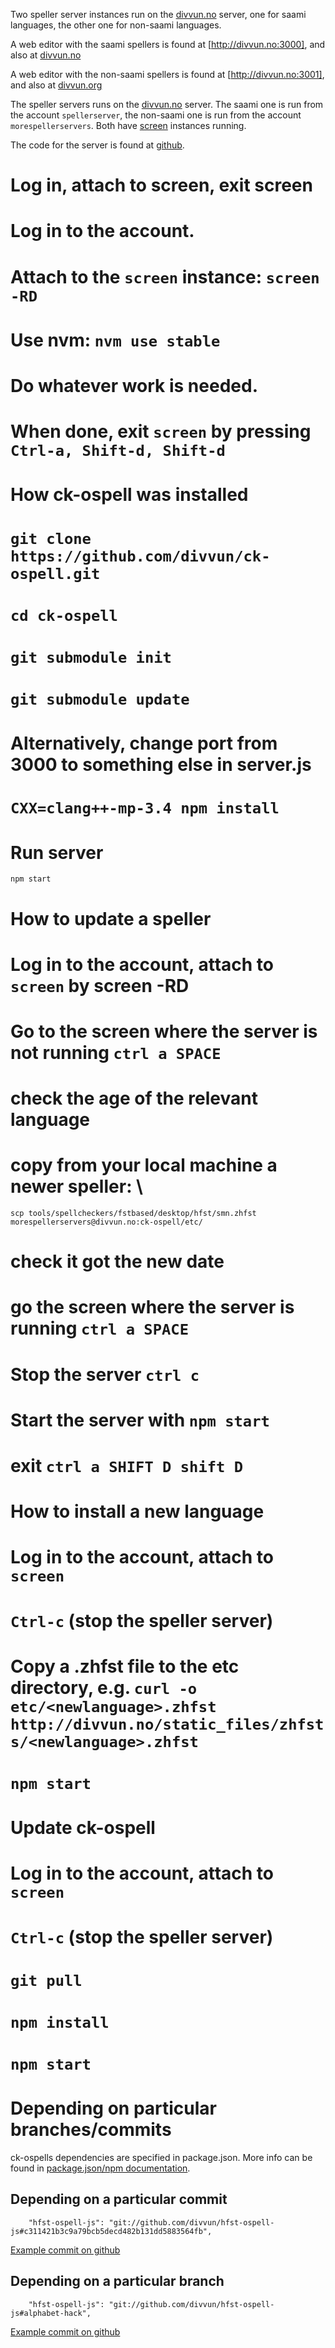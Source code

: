 Two speller server instances run on the [divvun.no](http://divvun.no/) server,
one for saami languages, the other one for non-saami languages.


A web editor with the saami spellers is found at [http://divvun.no:3000],
and also at [divvun.no](http://divvun.no/korrektur/speller-demo.html)


A web editor with the non-saami spellers is found at [http://divvun.no:3001],
and also at [divvun.org](http://divvun.org/proofing/online-speller.html)


The speller servers runs on the [divvun.no](http://divvun.no/) server. The saami
one is run from the account `spellerserver`, the non-saami one is run from
the account `morespellerservers`. Both have
[screen](https://www.gnu.org/software/screen/) instances running.


The code for the server is found at
[github](https://github.com/divvun/ck-ospell).


# Log in, attach to screen, exit screen


# Log in to the account.
# Attach to the `screen` instance: `screen -RD`
# Use nvm: `nvm use stable`
# Do whatever work is needed.
# When done, exit `screen` by pressing `Ctrl-a, Shift-d, Shift-d`


# How ck-ospell was installed


# `git clone https://github.com/divvun/ck-ospell.git`
# `cd ck-ospell`
# `git submodule init`
# `git submodule update`
# Alternatively, change port from 3000 to something else in server.js
# `CXX=clang++-mp-3.4 npm install`


# Run server


```
npm start
```




# How to update a speller


# Log in to the account, attach to `screen` by screen -RD
# Go to the screen where the server is not running `ctrl a SPACE`
# check the age of the relevant language
# copy from your local machine a newer speller: \\
   `scp tools/spellcheckers/fstbased/desktop/hfst/smn.zhfst  morespellerservers@divvun.no:ck-ospell/etc/`
# check it got the new date
# go the screen where the server is running `ctrl a SPACE`
# Stop the server `ctrl c`
# Start the server with `npm start`
# exit `ctrl a SHIFT D shift D`




# How to install a new language


# Log in to the account, attach to `screen`
# `Ctrl-c` (stop the speller server)
# Copy a .zhfst file to the etc directory, e.g. `curl -o etc/<newlanguage>.zhfst http://divvun.no/static_files/zhfsts/<newlanguage>.zhfst`
# `npm start`


# Update ck-ospell


# Log in to the account, attach to `screen`
# `Ctrl-c` (stop the speller server)
# `git pull`
# `npm install`
# `npm start`




# Depending on particular branches/commits


ck-ospells dependencies are specified in package.json. More info can be found in
[package.json/npm documentation](https://docs.npmjs.com/files/package.json#git-urls-as-dependencies).


## Depending on a particular commit


```
    "hfst-ospell-js": "git://github.com/divvun/hfst-ospell-js#c311421b3c9a79bcb5decd482b131dd5883564fb",
```


[Example commit on github](https://github.com/divvun/ck-ospell/commit/062082229d86d7ca0b0878604f764461d0e7428e)


## Depending on a particular branch


```
    "hfst-ospell-js": "git://github.com/divvun/hfst-ospell-js#alphabet-hack",
```


[Example commit on github](https://github.com/divvun/ck-ospell/commit/1b7ec150fa8fce3c286cc5788c8d3e26e39dd4b6)
